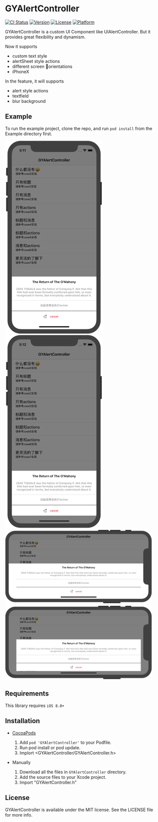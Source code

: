 # GYAlertController

[![CI Status](https://img.shields.io/travis/Goyaya/GYAlertController.svg?style=flat)](https://travis-ci.org/Goyaya/GYAlertController.svg?branch=master)
[![Version](https://img.shields.io/cocoapods/v/GYAlertController.svg?style=flat)](https://cocoapods.org/pods/GYAlertController)
[![License](https://img.shields.io/cocoapods/l/GYAlertController.svg?style=flat)](https://cocoapods.org/pods/GYAlertController)
[![Platform](https://img.shields.io/cocoapods/p/GYAlertController.svg?style=flat)](https://cocoapods.org/pods/GYAlertController)

GYAlertController is a custom UI Component like UIAlertController. But it provides great flexibility and dynamism.

Now it supports 

* custom text style
* alertSheet style actions
* different screen orientations
* iPhoneX

In the feature, it will supports

* alert style actions
* textfield
* blur background

## Example

To run the example project, clone the repo, and run `pod install` from the Example directory first.

<img src="https://github.com/Goyaya/GYAlertController/blob/master/Snapshots/fill-p@2x.png?raw=true" width="320"> <img src="https://github.com/Goyaya/GYAlertController/blob/master/Snapshots/empty-p@2x.png?raw=true" width="320">
<img src="https://github.com/Goyaya/GYAlertController/blob/master/Snapshots/fill-l@2x.png?raw=true" width="480">
<img src="https://github.com/Goyaya/GYAlertController/blob/master/Snapshots/empty-l@2x.png?raw=true" width="480">

## Requirements

This library requires `iOS 8.0+`

## Installation

* [CocoaPods](https://cocoapods.org)

    1. Add `pod 'GYAlertController'` to your Podfile.
    2. Run pod install or pod update.
    3. Implort <GYAlertController/GYAlertController.h>

* Manually

    1. Download all the files in `GYAlertController` directory.
    2. Add the source files to your Xcode project.
    3. Import "GYAlertController.h"

## License

GYAlertController is available under the MIT license. See the LICENSE file for more info.
